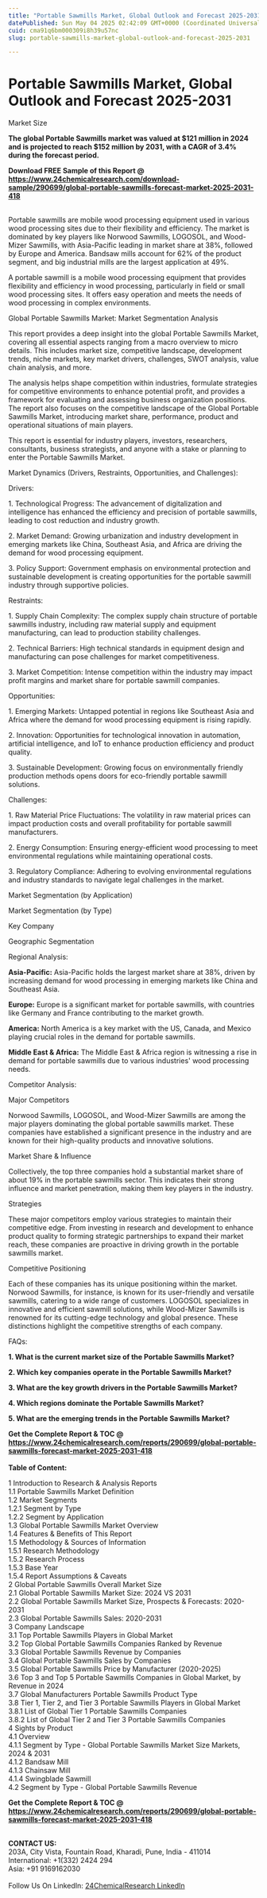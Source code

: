 ```yaml
---
title: "Portable Sawmills Market, Global Outlook and Forecast 2025-2031"
datePublished: Sun May 04 2025 02:42:09 GMT+0000 (Coordinated Universal Time)
cuid: cma91q6bm000309i8h39u57nc
slug: portable-sawmills-market-global-outlook-and-forecast-2025-2031

---
```


# Portable Sawmills Market, Global Outlook and Forecast 2025-2031

<p>Market Size</p><p>
</p><p><strong>The global Portable Sawmills market was valued at $121 million in 2024 and is projected to reach $152 million by 2031, with a CAGR of 3.4% during the forecast period.</strong></p><div><b>Download FREE Sample of this Report @ 
            <a href="https://www.24chemicalresearch.com/download-sample/290699/global-portable-sawmills-forecast-market-2025-2031-418">
            https://www.24chemicalresearch.com/download-sample/290699/global-portable-sawmills-forecast-market-2025-2031-418</a></b></div><br><p>
</p><p>Portable sawmills are mobile wood processing equipment used in various wood processing sites due to their flexibility and efficiency. The market is dominated by key players like Norwood Sawmills, LOGOSOL, and Wood-Mizer Sawmills, with Asia-Pacific leading in market share at 38%, followed by Europe and America. Bandsaw mills account for 62% of the product segment, and big industrial mills are the largest application at 49%.</p><p>
</p><p>A portable sawmill is a mobile wood processing equipment that provides flexibility and efficiency in wood processing, particularly in field or small wood processing sites. It offers easy operation and meets the needs of wood processing in complex environments.</p><p>
Global Portable Sawmills Market: Market Segmentation Analysis</p><p>
</p><p>This report provides a deep insight into the global Portable Sawmills Market, covering all essential aspects ranging from a macro overview to micro details. This includes market size, competitive landscape, development trends, niche markets, key market drivers, challenges, SWOT analysis, value chain analysis, and more.</p><p>
</p><p>The analysis helps shape competition within industries, formulate strategies for competitive environments to enhance potential profit, and provides a framework for evaluating and assessing business organization positions. The report also focuses on the competitive landscape of the Global Portable Sawmills Market, introducing market share, performance, product and operational situations of main players.</p><p>
</p><p>This report is essential for industry players, investors, researchers, consultants, business strategists, and anyone with a stake or planning to enter the Portable Sawmills Market.</p><p>
Market Dynamics (Drivers, Restraints, Opportunities, and Challenges):</p><p>
Drivers:</p><p>
</p><p>1. Technological Progress: The advancement of digitalization and intelligence has enhanced the efficiency and precision of portable sawmills, leading to cost reduction and industry growth.</p><p>
</p><p>2. Market Demand: Growing urbanization and industry development in emerging markets like China, Southeast Asia, and Africa are driving the demand for wood processing equipment.</p><p>
</p><p>3. Policy Support: Government emphasis on environmental protection and sustainable development is creating opportunities for the portable sawmill industry through supportive policies.</p><p>
Restraints:</p><p>
</p><p>1. Supply Chain Complexity: The complex supply chain structure of portable sawmills industry, including raw material supply and equipment manufacturing, can lead to production stability challenges.</p><p>
</p><p>2. Technical Barriers: High technical standards in equipment design and manufacturing can pose challenges for market competitiveness.</p><p>
</p><p>3. Market Competition: Intense competition within the industry may impact profit margins and market share for portable sawmill companies.</p><p>
Opportunities:</p><p>
</p><p>1. Emerging Markets: Untapped potential in regions like Southeast Asia and Africa where the demand for wood processing equipment is rising rapidly.</p><p>
</p><p>2. Innovation: Opportunities for technological innovation in automation, artificial intelligence, and IoT to enhance production efficiency and product quality.</p><p>
</p><p>3. Sustainable Development: Growing focus on environmentally friendly production methods opens doors for eco-friendly portable sawmill solutions.</p><p>
Challenges:</p><p>
</p><p>1. Raw Material Price Fluctuations: The volatility in raw material prices can impact production costs and overall profitability for portable sawmill manufacturers.</p><p>
</p><p>2. Energy Consumption: Ensuring energy-efficient wood processing to meet environmental regulations while maintaining operational costs.</p><p>
</p><p>3. Regulatory Compliance: Adhering to evolving environmental regulations and industry standards to navigate legal challenges in the market.</p><p>
Market Segmentation (by Application)</p><p>
</p><p>
Market Segmentation (by Type)</p><p>
</p><p>
Key Company</p><p>
</p><p>
Geographic Segmentation</p><p>
</p><p>
	</p><p>
Regional Analysis:</p><p>
</p><p><strong>Asia-Pacific:</strong> Asia-Pacific holds the largest market share at 38%, driven by increasing demand for wood processing in emerging markets like China and Southeast Asia.</p><p>
</p><p><strong>Europe:</strong> Europe is a significant market for portable sawmills, with countries like Germany and France contributing to the market growth.</p><p>
</p><p><strong>America:</strong> North America is a key market with the US, Canada, and Mexico playing crucial roles in the demand for portable sawmills.</p><p>
</p><p><strong>Middle East &amp; Africa:</strong> The Middle East &amp; Africa region is witnessing a rise in demand for portable sawmills due to various industries' wood processing needs.</p><p>
Competitor Analysis:</p><p>
Major Competitors</p><p>
</p><p>Norwood Sawmills, LOGOSOL, and Wood-Mizer Sawmills are among the major players dominating the global portable sawmills market. These companies have established a significant presence in the industry and are known for their high-quality products and innovative solutions.</p><p>
Market Share &amp; Influence</p><p>
</p><p>Collectively, the top three companies hold a substantial market share of about 19% in the portable sawmills sector. This indicates their strong influence and market penetration, making them key players in the industry.</p><p>
Strategies</p><p>
</p><p>These major competitors employ various strategies to maintain their competitive edge. From investing in research and development to enhance product quality to forming strategic partnerships to expand their market reach, these companies are proactive in driving growth in the portable sawmills market.</p><p>
Competitive Positioning</p><p>
</p><p>Each of these companies has its unique positioning within the market. Norwood Sawmills, for instance, is known for its user-friendly and versatile sawmills, catering to a wide range of customers. LOGOSOL specializes in innovative and efficient sawmill solutions, while Wood-Mizer Sawmills is renowned for its cutting-edge technology and global presence. These distinctions highlight the competitive strengths of each company.</p><p>
FAQs:</p><p>
</p><p><strong>1. What is the current market size of the Portable Sawmills Market?</strong></p><p>
</p><p>
</p><p><strong>2. Which key companies operate in the Portable Sawmills Market?</strong></p><p>
</p><p>
</p><p><strong>3. What are the key growth drivers in the Portable Sawmills Market?</strong></p><p>
</p><p>
</p><p><strong>4. Which regions dominate the Portable Sawmills Market?</strong></p><p>
</p><p>
</p><p><strong>5. What are the emerging trends in the Portable Sawmills Market?</strong></p><p>
</p>

<div><b>Get the Complete Report & TOC @ 
            <a href="https://www.24chemicalresearch.com/reports/290699/global-portable-sawmills-forecast-market-2025-2031-418">
            https://www.24chemicalresearch.com/reports/290699/global-portable-sawmills-forecast-market-2025-2031-418</a></b></div><br>
            <b>Table of Content:</b><p>1 Introduction to Research & Analysis Reports<br />
 1.1 Portable Sawmills Market Definition<br />
 1.2 Market Segments<br />
 1.2.1 Segment by Type<br />
 1.2.2 Segment by Application<br />
 1.3 Global Portable Sawmills Market Overview<br />
 1.4 Features & Benefits of This Report<br />
 1.5 Methodology & Sources of Information<br />
 1.5.1 Research Methodology<br />
 1.5.2 Research Process<br />
 1.5.3 Base Year<br />
 1.5.4 Report Assumptions & Caveats<br />
2 Global Portable Sawmills Overall Market Size<br />
 2.1 Global Portable Sawmills Market Size: 2024 VS 2031<br />
 2.2 Global Portable Sawmills Market Size, Prospects & Forecasts: 2020-2031<br />
 2.3 Global Portable Sawmills Sales: 2020-2031<br />
3 Company Landscape<br />
 3.1 Top Portable Sawmills Players in Global Market<br />
 3.2 Top Global Portable Sawmills Companies Ranked by Revenue<br />
 3.3 Global Portable Sawmills Revenue by Companies<br />
 3.4 Global Portable Sawmills Sales by Companies<br />
 3.5 Global Portable Sawmills Price by Manufacturer (2020-2025)<br />
 3.6 Top 3 and Top 5 Portable Sawmills Companies in Global Market, by Revenue in 2024<br />
 3.7 Global Manufacturers Portable Sawmills Product Type<br />
 3.8 Tier 1, Tier 2, and Tier 3 Portable Sawmills Players in Global Market<br />
 3.8.1 List of Global Tier 1 Portable Sawmills Companies<br />
 3.8.2 List of Global Tier 2 and Tier 3 Portable Sawmills Companies<br />
4 Sights by Product<br />
 4.1 Overview<br />
 4.1.1 Segment by Type - Global Portable Sawmills Market Size Markets, 2024 & 2031<br />
 4.1.2 Bandsaw Mill<br />
 4.1.3 Chainsaw Mill<br />
 4.1.4 Swingblade Sawmill<br />
 4.2 Segment by Type - Global Portable Sawmills Revenue</p>

<div><b>Get the Complete Report & TOC @ 
            <a href="https://www.24chemicalresearch.com/reports/290699/global-portable-sawmills-forecast-market-2025-2031-418">
            https://www.24chemicalresearch.com/reports/290699/global-portable-sawmills-forecast-market-2025-2031-418</a></b></div><br>

<b>CONTACT US:</b><br>
            203A, City Vista, Fountain Road, Kharadi, Pune, India - 411014<br>
            International: +1(332) 2424 294<br>
            Asia: +91 9169162030 <br><br>
            Follow Us On LinkedIn: <a href="https://www.linkedin.com/company/24chemicalresearch/">24ChemicalResearch LinkedIn</a>